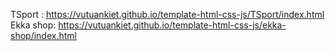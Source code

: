 TSport : https://vutuankiet.github.io/template-html-css-js/TSport/index.html
Ekka shop: https://vutuankiet.github.io/template-html-css-js/ekka-shop/index.html
